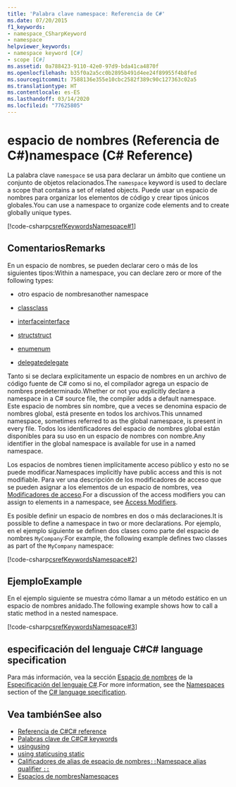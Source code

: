 ```yaml
---
title: 'Palabra clave namespace: Referencia de C#'
ms.date: 07/20/2015
f1_keywords:
- namespace_CSharpKeyword
- namespace
helpviewer_keywords:
- namespace keyword [C#]
- scope [C#]
ms.assetid: 0a788423-9110-42e0-97d9-bda41ca4870f
ms.openlocfilehash: b35f0a2a5cc0b2895b491d4ee24f89955f4b8fed
ms.sourcegitcommit: 7588136e355e10cbc2582f389c90c127363c02a5
ms.translationtype: HT
ms.contentlocale: es-ES
ms.lasthandoff: 03/14/2020
ms.locfileid: "77625805"
---
```

# <a name="namespace-c-reference"></a><span data-ttu-id="cf8d0-102">espacio de nombres (Referencia de C#)</span><span class="sxs-lookup"><span data-stu-id="cf8d0-102">namespace (C# Reference)</span></span>

<span data-ttu-id="cf8d0-103">La palabra clave `namespace` se usa para declarar un ámbito que contiene un conjunto de objetos relacionados.</span><span class="sxs-lookup"><span data-stu-id="cf8d0-103">The `namespace` keyword is used to declare a scope that contains a set of related objects.</span></span> <span data-ttu-id="cf8d0-104">Puede usar un espacio de nombres para organizar los elementos de código y crear tipos únicos globales.</span><span class="sxs-lookup"><span data-stu-id="cf8d0-104">You can use a namespace to organize code elements and to create globally unique types.</span></span>

[!code-csharp[csrefKeywordsNamespace#1](~/samples/snippets/csharp/VS_Snippets_VBCSharp/csrefKeywordsNamespace/CS/csrefKeywordsNamespace.cs#1)]

## <a name="remarks"></a><span data-ttu-id="cf8d0-105">Comentarios</span><span class="sxs-lookup"><span data-stu-id="cf8d0-105">Remarks</span></span>

<span data-ttu-id="cf8d0-106">En un espacio de nombres, se pueden declarar cero o más de los siguientes tipos:</span><span class="sxs-lookup"><span data-stu-id="cf8d0-106">Within a namespace, you can declare zero or more of the following types:</span></span>

- <span data-ttu-id="cf8d0-107">otro espacio de nombres</span><span class="sxs-lookup"><span data-stu-id="cf8d0-107">another namespace</span></span>

- [<span data-ttu-id="cf8d0-108">class</span><span class="sxs-lookup"><span data-stu-id="cf8d0-108">class</span></span>](class.md)

- [<span data-ttu-id="cf8d0-109">interface</span><span class="sxs-lookup"><span data-stu-id="cf8d0-109">interface</span></span>](interface.md)

- [<span data-ttu-id="cf8d0-110">struct</span><span class="sxs-lookup"><span data-stu-id="cf8d0-110">struct</span></span>](../builtin-types/struct.md)

- [<span data-ttu-id="cf8d0-111">enum</span><span class="sxs-lookup"><span data-stu-id="cf8d0-111">enum</span></span>](../builtin-types/enum.md)

- [<span data-ttu-id="cf8d0-112">delegate</span><span class="sxs-lookup"><span data-stu-id="cf8d0-112">delegate</span></span>](../builtin-types/reference-types.md#the-delegate-type)

<span data-ttu-id="cf8d0-113">Tanto si se declara explícitamente un espacio de nombres en un archivo de código fuente de C# como si no, el compilador agrega un espacio de nombres predeterminado.</span><span class="sxs-lookup"><span data-stu-id="cf8d0-113">Whether or not you explicitly declare a namespace in a C# source file, the compiler adds a default namespace.</span></span> <span data-ttu-id="cf8d0-114">Este espacio de nombres sin nombre, que a veces se denomina espacio de nombres global, está presente en todos los archivos.</span><span class="sxs-lookup"><span data-stu-id="cf8d0-114">This unnamed namespace, sometimes referred to as the global namespace, is present in every file.</span></span> <span data-ttu-id="cf8d0-115">Todos los identificadores del espacio de nombres global están disponibles para su uso en un espacio de nombres con nombre.</span><span class="sxs-lookup"><span data-stu-id="cf8d0-115">Any identifier in the global namespace is available for use in a named namespace.</span></span>

<span data-ttu-id="cf8d0-116">Los espacios de nombres tienen implícitamente acceso público y esto no se puede modificar.</span><span class="sxs-lookup"><span data-stu-id="cf8d0-116">Namespaces implicitly have public access and this is not modifiable.</span></span> <span data-ttu-id="cf8d0-117">Para ver una descripción de los modificadores de acceso que se pueden asignar a los elementos de un espacio de nombres, vea [Modificadores de acceso](access-modifiers.md).</span><span class="sxs-lookup"><span data-stu-id="cf8d0-117">For a discussion of the access modifiers you can assign to elements in a namespace, see [Access Modifiers](access-modifiers.md).</span></span>

<span data-ttu-id="cf8d0-118">Es posible definir un espacio de nombres en dos o más declaraciones.</span><span class="sxs-lookup"><span data-stu-id="cf8d0-118">It is possible to define a namespace in two or more declarations.</span></span> <span data-ttu-id="cf8d0-119">Por ejemplo, en el ejemplo siguiente se definen dos clases como parte del espacio de nombres `MyCompany`:</span><span class="sxs-lookup"><span data-stu-id="cf8d0-119">For example, the following example defines two classes as part of the `MyCompany` namespace:</span></span>

[!code-csharp[csrefKeywordsNamespace#2](~/samples/snippets/csharp/VS_Snippets_VBCSharp/csrefKeywordsNamespace/CS/csrefKeywordsNamespace.cs#2)]

## <a name="example"></a><span data-ttu-id="cf8d0-120">Ejemplo</span><span class="sxs-lookup"><span data-stu-id="cf8d0-120">Example</span></span>

<span data-ttu-id="cf8d0-121">En el ejemplo siguiente se muestra cómo llamar a un método estático en un espacio de nombres anidado.</span><span class="sxs-lookup"><span data-stu-id="cf8d0-121">The following example shows how to call a static method in a nested namespace.</span></span>

[!code-csharp[csrefKeywordsNamespace#3](~/samples/snippets/csharp/VS_Snippets_VBCSharp/csrefKeywordsNamespace/CS/csrefKeywordsNamespace.cs#3)]

## <a name="c-language-specification"></a><span data-ttu-id="cf8d0-122">especificación del lenguaje C#</span><span class="sxs-lookup"><span data-stu-id="cf8d0-122">C# language specification</span></span>

<span data-ttu-id="cf8d0-123">Para más información, vea la sección [Espacio de nombres](~/_csharplang/spec/namespaces.md) de la [Especificación del lenguaje C#](~/_csharplang/spec/introduction.md).</span><span class="sxs-lookup"><span data-stu-id="cf8d0-123">For more information, see the [Namespaces](~/_csharplang/spec/namespaces.md) section of the [C# language specification](~/_csharplang/spec/introduction.md).</span></span>

## <a name="see-also"></a><span data-ttu-id="cf8d0-124">Vea también</span><span class="sxs-lookup"><span data-stu-id="cf8d0-124">See also</span></span>

- [<span data-ttu-id="cf8d0-125">Referencia de C#</span><span class="sxs-lookup"><span data-stu-id="cf8d0-125">C# reference</span></span>](../index.md)
- [<span data-ttu-id="cf8d0-126">Palabras clave de C#</span><span class="sxs-lookup"><span data-stu-id="cf8d0-126">C# keywords</span></span>](index.md)
- [<span data-ttu-id="cf8d0-127">using</span><span class="sxs-lookup"><span data-stu-id="cf8d0-127">using</span></span>](using-directive.md)
- [<span data-ttu-id="cf8d0-128">using static</span><span class="sxs-lookup"><span data-stu-id="cf8d0-128">using static</span></span>](using-static.md)
- [<span data-ttu-id="cf8d0-129">Calificadores de alias de espacio de nombres`::`</span><span class="sxs-lookup"><span data-stu-id="cf8d0-129">Namespace alias qualifier `::`</span></span>](../operators/namespace-alias-qualifier.md)
- [<span data-ttu-id="cf8d0-130">Espacios de nombres</span><span class="sxs-lookup"><span data-stu-id="cf8d0-130">Namespaces</span></span>](../../programming-guide/namespaces/index.md)
